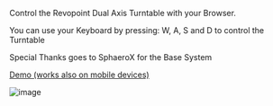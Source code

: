 Control the Revopoint Dual Axis Turntable with your Browser.

You can use your Keyboard by pressing: W, A, S and D to control the Turntable

Special Thanks goes to SphaeroX for the Base System

[Demo (works also on mobile devices)](https://htmlpreview.github.io/?https://github.com/eXplOiD1/Revopoint-Dual-Axis-Turntable-webbased-Controller/blob/main/DAT.html)

![image](https://user-images.githubusercontent.com/19574812/194081390-b6b24a74-6a72-46d7-bd4e-3c1c74b9be8e.png)
